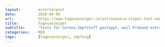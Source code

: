 ```yaml
---
layout:        externalpost
date:          2020-09-09
url:           https://www.tagesanzeiger.ch/astrazeneca-stoppt-test-von-corona-impfstoff-955903003226
title:         Tagesanzeiger
subtitle:      "Tests für Corona-Impfstoff gestoppt, weil Proband erkrankt ist"
categories:    MSM
tags:          [tagesanzeiger, impfung]
---
```


